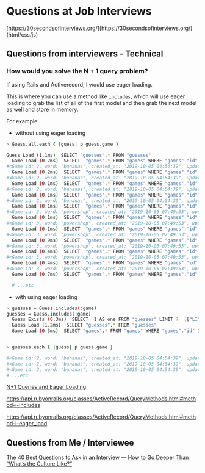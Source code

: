 # Questions at Job Interviews

[https://30secondsofinterviews.org/](https://30secondsofinterviews.org/) (html/css/js)

## Questions from interviewers - Technical

### How would you solve the N + 1 query problem?

If using Rails and Activerecord, I would use eager loading.

This is where you can use a method like `includes`, which will use eager loading to grab the list of all of the first model and then grab the next model as well and store in memory.

For example:

- without using eager loading

```bash
> Guess.all.each { |guess| p guess.game }

Guess Load (1.1ms)  SELECT "guesses".* FROM "guesses"
  Game Load (0.2ms)  SELECT  "games".* FROM "games" WHERE "games"."id" = ? LIMIT ?  [["id", 2], ["LIMIT", 1]]
#<Game id: 2, word: "bananas", created_at: "2019-10-05 04:54:39", updated_at: "2019-10-05 04:54:39", lives_at_start: nil>
  Game Load (0.2ms)  SELECT  "games".* FROM "games" WHERE "games"."id" = ? LIMIT ?  [["id", 2], ["LIMIT", 1]]
#<Game id: 2, word: "bananas", created_at: "2019-10-05 04:54:39", updated_at: "2019-10-05 04:54:39", lives_at_start: nil>
  Game Load (0.1ms)  SELECT  "games".* FROM "games" WHERE "games"."id" = ? LIMIT ?  [["id", 2], ["LIMIT", 1]]
#<Game id: 2, word: "bananas", created_at: "2019-10-05 04:54:39", updated_at: "2019-10-05 04:54:39", lives_at_start: nil>
  Game Load (0.1ms)  SELECT  "games".* FROM "games" WHERE "games"."id" = ? LIMIT ?  [["id", 2], ["LIMIT", 1]]
#<Game id: 2, word: "bananas", created_at: "2019-10-05 04:54:39", updated_at: "2019-10-05 04:54:39", lives_at_start: nil>
  Game Load (0.1ms)  SELECT  "games".* FROM "games" WHERE "games"."id" = ? LIMIT ?  [["id", 3], ["LIMIT", 1]]
#<Game id: 3, word: "powershop", created_at: "2019-10-05 07:49:53", updated_at: "2019-10-05 07:49:53", lives_at_start: 5>
  Game Load (0.1ms)  SELECT  "games".* FROM "games" WHERE "games"."id" = ? LIMIT ?  [["id", 3], ["LIMIT", 1]]
#<Game id: 3, word: "powershop", created_at: "2019-10-05 07:49:53", updated_at: "2019-10-05 07:49:53", lives_at_start: 5>
  Game Load (0.1ms)  SELECT  "games".* FROM "games" WHERE "games"."id" = ? LIMIT ?  [["id", 3], ["LIMIT", 1]]
#<Game id: 3, word: "powershop", created_at: "2019-10-05 07:49:53", updated_at: "2019-10-05 07:49:53", lives_at_start: 5>
  Game Load (0.9ms)  SELECT  "games".* FROM "games" WHERE "games"."id" = ? LIMIT ?  [["id", 3], ["LIMIT", 1]]
#<Game id: 3, word: "powershop", created_at: "2019-10-05 07:49:53", updated_at: "2019-10-05 07:49:53", lives_at_start: 5>
  Game Load (0.4ms)  SELECT  "games".* FROM "games" WHERE "games"."id" = ? LIMIT ?  [["id", 3], ["LIMIT", 1]]
#<Game id: 3, word: "powershop", created_at: "2019-10-05 07:49:53", updated_at: "2019-10-05 07:49:53", lives_at_start: 5>
  Game Load (0.4ms)  SELECT  "games".* FROM "games" WHERE "games"."id" = ? LIMIT ?  [["id", 3], ["LIMIT", 1]]
#<Game id: 3, word: "powershop", created_at: "2019-10-05 07:49:53", updated_at: "2019-10-05 07:49:53", lives_at_start: 5>
  Game Load (0.7ms)  SELECT  "games".* FROM "games" WHERE "games"."id" = ? LIMIT ?  [["id", 4], ["LIMIT", 1]]

  # ...etc
```

- with using eager loading

```bash
> guesses = Guess.includes(:game)
guesses = Guess.includes(:game)
  Guess Exists (0.3ms)  SELECT  1 AS one FROM "guesses" LIMIT ?  [["LIMIT", 1]]
  Guess Load (1.2ms)  SELECT "guesses".* FROM "guesses"
  Game Load (0.3ms)  SELECT "games".* FROM "games" WHERE "games"."id" IN (2, 3, 4, 5, 6, 7, 8, 10, 11, 12, 13, 14)


> guesses.each { |guess| p guess.game }

#<Game id: 2, word: "bananas", created_at: "2019-10-05 04:54:39", updated_at: "2019-10-05 04:54:39", lives_at_start: nil>
#<Game id: 2, word: "bananas", created_at: "2019-10-05 04:54:39", updated_at: "2019-10-05 04:54:39", lives_at_start: nil>
#<Game id: 2, word: "bananas", created_at: "2019-10-05 04:54:39", updated_at: "2019-10-05 04:54:39", lives_at_start: nil>
# ...etc

```

[N+1 Queries and Eager Loading](/rails/active_record.md#N+1-Queries-and-Eager-Loading)

<https://api.rubyonrails.org/classes/ActiveRecord/QueryMethods.html#method-i-includes>

<https://api.rubyonrails.org/classes/ActiveRecord/QueryMethods.html#method-i-eager_load>

## Questions from Me / Interviewee

[The 40 Best Questions to Ask in an Interview — How to Go Deeper Than “What’s the Culture Like?”](https://firstround.com/review/the-40-best-questions-to-ask-in-an-interview-how-to-go-deeper-than-whats-the-culture-like/)
